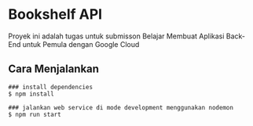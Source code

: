 # Bookshelf API
Proyek ini adalah tugas untuk submisson Belajar Membuat Aplikasi Back-End untuk Pemula dengan Google Cloud


## Cara Menjalankan
```
### install dependencies
$ npm install

### jalankan web service di mode development menggunakan nodemon
$ npm run start
```
